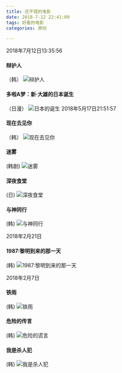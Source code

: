 ```yaml
---
title: 还不错的电影
date: 2018-7-12 22:41:09
tags: 好看的电影
categories: 原创

---
```

2018年7月12日13:35:56
#### 辩护人
（韩）
![辩护人](http://ohl8u210m.bkt.clouddn.com/bianhuren.webp)

#### 多啦A梦：新·大雄的日本诞生
（日漫）
![日本的诞生](http://ohl8u210m.bkt.clouddn.com/ribendedansheng.jpg)
2018年5月17日21:51:57
#### 现在去见你
（韩）
![现在去见你](http://ohl8u210m.bkt.clouddn.com/xzqjn.webp)
#### 迷雾
(韩剧)
![迷雾](http://ohl8u210m.bkt.clouddn.com/miwu.webp)

#### 深夜食堂
(日)
![深夜食堂](http://ohl8u210m.bkt.clouddn.com/shenyeshitang.webp)
#### 与神同行
(韩)
![与神同行](http://ohl8u210m.bkt.clouddn.com/yushentongxing.webp)

2018年2月21日
#### 1987:黎明到来的那一天
(韩)
![1987:黎明到来的那一天](http://ohl8u210m.bkt.clouddn.com/m1987.jpg)

2018年2月7日
#### 铁雨
(韩)
![铁雨](https://img3.doubanio.com/view/photo/s_ratio_poster/public/p2505050710.webp)
#### 危险的传言
(韩)
![危险的谎言](https://img3.doubanio.com/view/photo/s_ratio_poster/public/p2166843862.webp)

#### 我是杀人犯
(韩)
![我是杀人犯](https://img3.doubanio.com/view/photo/s_ratio_poster/public/p1751906355.webp)